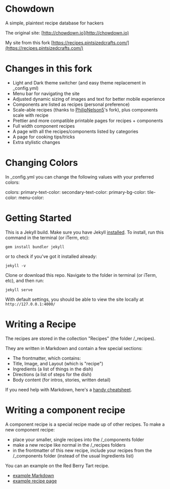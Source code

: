 # Chowdown

A simple, plaintext recipe database for hackers

The original site:
[http://chowdown.io](http://chowdown.io)

My site from this fork
[https://recipes.pintsizedcrafts.com/](https://recipes.pintsizedcrafts.com/)

# Changes in this fork

- Light and Dark theme switcher (and easy theme replacement in _config.yml)
- Menu bar for navigating the site
- Adjusted dynamic sizing of images and text for better mobile experience
- Components are listed as recipes (personal preference)
- Scale-able recipes (thanks to [PhilipNelson5](https://github.com/PhilipNelson5/chowdown)'s fork), plus components scale with recipe
- Prettier and more compatible printable pages for recipes + components
- Full width component recipes 
- A page with all the recipes/components listed by categories
- A page for cooking tips/tricks
- Extra stylistic changes

# Changing Colors

In _config.yml you can change the following values with your preferred colors:

colors:
primary-text-color:
secondary-text-color:
primary-bg-color:
tile-color:
menu-color:

# Getting Started

This is a Jekyll build. Make sure you have Jekyll [installed](https://jekyllrb.com/). To install, run this command in the terminal (or iTerm, etc):

```gem install bundler jekyll```

or to check if you've got it installed already:

```jekyll -v```

Clone or download this repo. Navigate to the folder in terminal (or iTerm, etc), and then run:

```jekyll serve```

With default settings, you should be able to view the site locally at `http://127.0.0.1:4000/`

# Writing a Recipe

The recipes are stored in the collection "Recipes" (the folder /_recipes).

They are written in Markdown and contain a few special sections:

- The frontmatter, which contains:
 - Title, Image, and Layout (which is "recipe")
 - Ingredients (a list of things in the dish)
 - Directions (a list of steps for the dish)
- Body content (for intros, stories, written detail)

If you need help with Markdown, here's a [handy cheatsheet](https://github.com/adam-p/markdown-here/wiki/Markdown-Cheatsheet).

# Writing a component recipe

A component recipe is a special recipe made up of other recipes. To make a new component recipe:

- place your smaller, single recipes into the /_components folder
- make a new recipe like normal in the /_recipes folders
- in the frontmatter of this new recipe, include your recipes from the /_components folder (instead of the usual Ingredients list)

You can an example on the Red Berry Tart recipe. 

- [example Markdown](https://raw.githubusercontent.com/clarklab/chowdown/gh-pages/_recipes/red-berry-tart.md)
- [example recipe page](http://chowdown.io/recipes/red-berry-tart.html)